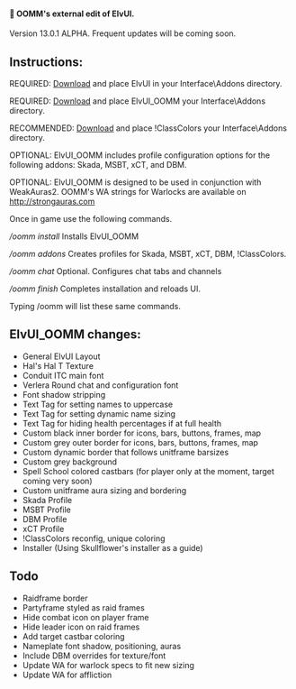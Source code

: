 #### :crystal_ball: OOMM's external edit of ElvUI.

Version 13.0.1 ALPHA. Frequent updates will be coming soon.

## Instructions:
REQUIRED: [Download](http://www.tukui.org/dl.php) and place ElvUI in your Interface\Addons directory.

REQUIRED: [Download](https://github.com/OOMM/ElvUI_OOMM/archive/master.zip) and place ElvUI_OOMM your Interface\Addons directory.

RECOMMENDED: [Download](http://www.curse.com/addons/wow/classcolors) and place !ClassColors your Interface\Addons directory.

OPTIONAL: ElvUI_OOMM includes profile configuration options for the following addons: Skada, MSBT, xCT, and DBM.

OPTIONAL: ElvUI_OOMM is designed to be used in conjunction with WeakAuras2. OOMM's WA strings for Warlocks are available on http://strongauras.com


Once in game use the following commands.

*/oomm install* Installs ElvUI_OOMM

*/oomm addons* Creates profiles for Skada, MSBT, xCT, DBM, !ClassColors.

*/oomm chat* Optional. Configures chat tabs and channels

*/oomm finish* Completes installation and reloads UI.

Typing /oomm will list these same commands.

## ElvUI_OOMM changes:
* General ElvUI Layout
* Hal's Hal T Texture
* Conduit ITC main font
* Verlera Round chat and configuration font
* Font shadow stripping
* Text Tag for setting names to uppercase
* Text Tag for setting dynamic name sizing
* Text Tag for hiding health percentages if at full health
* Custom black inner border for icons, bars, buttons, frames, map
* Custom grey outer border for icons, bars, buttons, frames, map
* Custom dynamic border that follows unitframe barsizes
* Custom grey background
* Spell School colored castbars (for player only at the moment, target coming very soon)
* Custom unitframe aura sizing and bordering
* Skada Profile
* MSBT Profile
* DBM Profile
* xCT Profile
* !ClassColors reconfig, unique coloring
* Installer (Using Skullflower's installer as a guide)

## Todo
* Raidframe border
* Partyframe styled as raid frames
* Hide combat icon on player frame
* Hide leader icon on raid frames
* Add target castbar coloring
* Nameplate font shadow, positioning, auras
* Include DBM overrides for texture/font
* Update WA for warlock specs to fit new sizing
* Update WA for affliction
